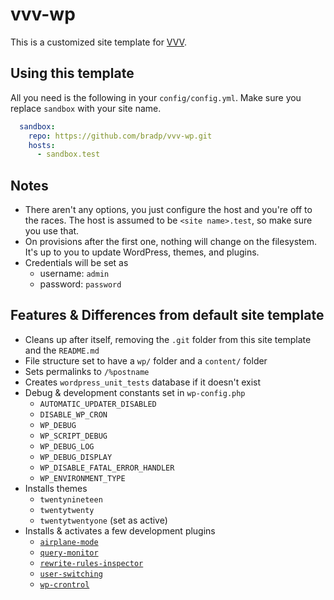 # vvv-wp

This is a customized site template for [VVV](https://varyingvagrantvagrants.org/docs/en-US/site-templates/).

## Using this template
All you need is the following in your `config/config.yml`. Make sure you replace `sandbox` with your site name.

```yaml
  sandbox:
    repo: https://github.com/bradp/vvv-wp.git
    hosts:
      - sandbox.test
```


## Notes
- There aren't any options, you just configure the host and you're off to the races. The host is assumed to be `<site name>.test`, so make sure you use that.
- On provisions after the first one, nothing will change on the filesystem. It's up to you to update WordPress, themes, and plugins.
- Credentials will be set as
  - username: `admin`
  - password: `password`

## Features & Differences from default site template
- Cleans up after itself, removing the `.git` folder from this site template and the `README.md`
- File structure set to have a `wp/` folder and a `content/` folder
- Sets permalinks to `/%postname`
- Creates `wordpress_unit_tests` database if it doesn't exist
- Debug & development constants set in `wp-config.php`
  - `AUTOMATIC_UPDATER_DISABLED`
  - `DISABLE_WP_CRON`
  - `WP_DEBUG`
  - `WP_SCRIPT_DEBUG`
  - `WP_DEBUG_LOG`
  - `WP_DEBUG_DISPLAY`
  - `WP_DISABLE_FATAL_ERROR_HANDLER`
  - `WP_ENVIRONMENT_TYPE`
- Installs themes
  - `twentynineteen`
  - `twentytwenty`
  - `twentytwentyone` (set as active)
- Installs & activates a few development plugins
  - [`airplane-mode`](https://wordpress.org/plugins/airplane-mode)
  - [`query-monitor`](https://wordpress.org/plugins/query-monitor)
  - [`rewrite-rules-inspector`](https://wordpress.org/plugins/rewrite-rules-inspector)
  - [`user-switching`](https://wordpress.org/plugins/user-switching)
  - [`wp-crontrol`](https://wordpress.org/plugins/wp-crontrol)

